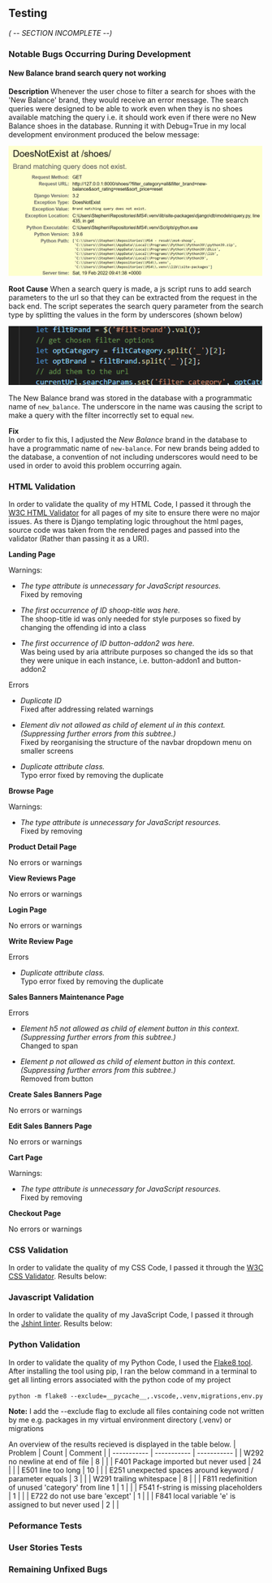 
## **Testing**
*( -- SECTION INCOMPLETE --)*

### **Notable Bugs Occurring During Development**

#### **New Balance brand search query not working**

**Description**
Whenever the user chose to filter a search for shoes with the 'New Balance' brand, they would receive an error message. The search queries were designed to be able to work even when they is no shoes available matching the query i.e. it should work even if there were no New Balance shoes in the database. Running it with Debug=True in my local development environment produced the below message:

<img src="docs/testing/notable-bugs/nb-1.png" alt="new balance search query bug" width="500"/> 

**Root Cause**
When a search query is made, a js script runs to add search parameters to the url so that they can be extracted from the request in the back end. The script seperates the search query parameter from the search type by splitting the values in the form by underscores (shown below)

<img src="docs/testing/notable-bugs/nb-1-cause.png" alt="new balance search query bug" width="500"/> 

The New Balance brand was stored in the database with a programmatic name of `new_balance`. The underscore in the name was causing the script to make a query with the filter incorrectly set to equal `new`.

**Fix**  
In order to fix this, I adjusted the *New Balance* brand in the database to have a programmatic name of `new-balance`. For new brands being added to the database, a convention of not including underscores would need to be used in order to avoid this problem occurring again.

### **HTML Validation**
In order to validate the quality of my HTML Code, I passed it through the [W3C HTML Validator](https://validator.w3.org/) for all pages of my site to ensure there were no major issues. As there is Django templating logic throughout the html pages, source code was taken from the rendered pages and passed into the validator (Rather than passing it as a URI).

**Landing Page**  

Warnings:
* *The type attribute is unnecessary for JavaScript resources.*  
Fixed by removing

* *The first occurrence of ID shoop-title was here.*  
The shoop-title id was only needed for style purposes so fixed by changing the offending id into a class

* *The first occurrence of ID button-addon2 was here.*  
Was being used by aria attribute purposes so changed the ids so that they were unique in each instance, i.e. button-addon1 and button-addon2

Errors
* *Duplicate ID*   
Fixed after addressing related warnings

* *Element div not allowed as child of element ul in this context. (Suppressing further errors from this subtree.)*  
Fixed by reorganising the structure of the navbar dropdown menu on smaller screens

* *Duplicate attribute class.*  
Typo error fixed by removing the duplicate

**Browse Page**  

Warnings:
* *The type attribute is unnecessary for JavaScript resources.*  
Fixed by removing

**Product Detail Page**  

No errors or warnings

**View Reviews Page**  

No errors or warnings

**Login Page**  

No errors or warnings

**Write Review Page**  

Errors
* *Duplicate attribute class.*  
Typo error fixed by removing the duplicate

**Sales Banners Maintenance Page**  

Errors
* *Element h5 not allowed as child of element button in this context. (Suppressing further errors from this subtree.)*  
Changed to span

* *Element p not allowed as child of element button in this context. (Suppressing further errors from this subtree.)*  
Removed from button

**Create Sales Banners Page**  

No errors or warnings

**Edit Sales Banners Page**  

No errors or warnings

**Cart Page**  

Warnings:
* *The type attribute is unnecessary for JavaScript resources.*  
Fixed by removing

**Checkout Page**  

No errors or warnings

### **CSS Validation**
In order to validate the quality of my CSS Code, I passed it through the [W3C CSS Validator](https://jigsaw.w3.org/css-validator/). Results below:

### **Javascript Validation**
In order to validate the quality of my JavaScript Code, I passed it through the [Jshint linter](https://jshint.com/). Results below:

### **Python Validation**
In order to validate the quality of my Python Code, I used the [Flake8 tool](https://flake8.pycqa.org/en/latest/#quickstart).
After installing the tool using pip, I ran the below command in a terminal to get all linting errors associated with the python code of my project 

`python -m flake8 --exclude=__pycache__,.vscode,.venv,migrations,env.py`  

**Note:** I add the --exclude flag to exclude all files containing code not written by me e.g. packages in my virtual environment directory (.venv) or migrations

An overview of the results recieved is displayed in the table below.
| Problem | Count | Comment |
| ----------- | ----------- | ----------- |
| W292 no newline at end of file                              | 8 |   |
| F401 Package imported but never used                        | 24 |   |
| E501 line too long                                          | 10 |   |
| E251 unexpected spaces around keyword / parameter equals    | 3 |   |
| W291 trailing whitespace                                    | 8 |   |
| F811 redefinition of unused 'category' from line 1          | 1 |   |
| F541 f-string is missing placeholders                       | 1 |   |
| E722 do not use bare 'except'                               | 1 |   |
| F841 local variable 'e' is assigned to but never used       | 2 |   |

### **Peformance Tests**
### **User Stories Tests**
### **Remaining Unfixed Bugs**